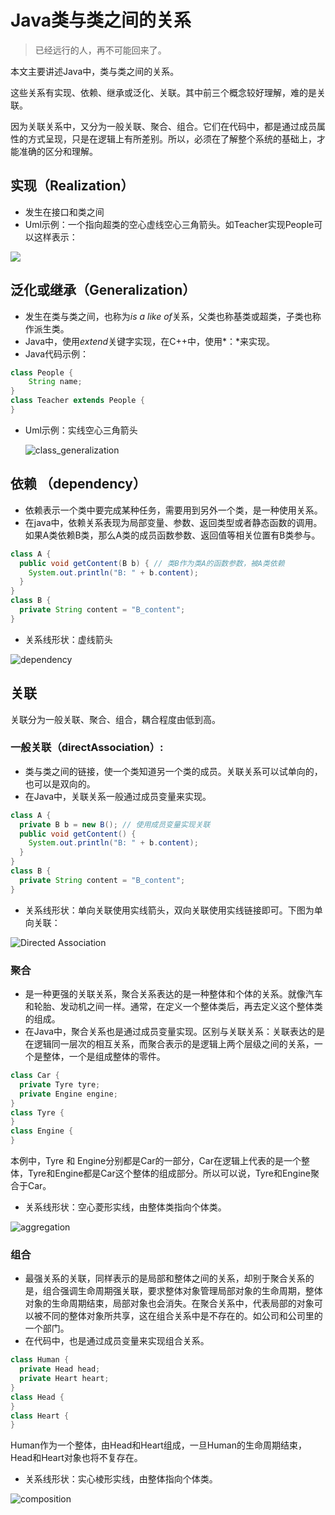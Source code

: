 # Java类与类之间的关系

>  已经远行的人，再不可能回来了。

本文主要讲述Java中，类与类之间的关系。

这些关系有实现、依赖、继承或泛化、关联。其中前三个概念较好理解，难的是关联。

因为关联关系中，又分为一般关联、聚合、组合。它们在代码中，都是通过成员属性的方式呈现，只是在逻辑上有所差别。所以，必须在了解整个系统的基础上，才能准确的区分和理解。

## 实现（Realization） 

- 发生在接口和类之间
- Uml示例：一个指向超类的空心虚线空心三角箭头。如Teacher实现People可以这样表示：

![](https://github.com/MrHeLi/ffmpeg-leaning/blob/master/image/class_realization.png)

## 泛化或继承（Generalization）

- 发生在类与类之间，也称为*is a like of*关系，父类也称基类或超类，子类也称作派生类。
- Java中，使用*extend*关键字实现，在C++中，使用*：*来实现。
- Java代码示例：

```java
class People {
	String name;
}
class Teacher extends People {
}
```

- Uml示例：实线空心三角箭头

  ![class_generalization](https://github.com/MrHeLi/ffmpeg-leaning/blob/master/image/class_generalization.png)

## 依赖 （dependency）

- 依赖表示一个类中要完成某种任务，需要用到另外一个类，是一种使用关系。
- 在java中，依赖关系表现为局部变量、参数、返回类型或者静态函数的调用。如果A类依赖B类，那么A类的成员函数参数、返回值等相关位置有B类参与。

```java
class A {
  public void getContent(B b) { // 类B作为类A的函数参数，被A类依赖
    System.out.println("B: " + b.content);
  }
}
class B {
  private String content = "B_content";
}
```

- 关系线形状：虚线箭头

![dependency](https://github.com/MrHeLi/ffmpeg-leaning/blob/master/image/dependency.png)

## 关联

关联分为一般关联、聚合、组合，耦合程度由低到高。

### 一般关联（directAssociation）:

- 类与类之间的链接，使一个类知道另一个类的成员。关联关系可以试单向的，也可以是双向的。
- 在Java中，关联关系一般通过成员变量来实现。

```java
class A {
  private B b = new B(); // 使用成员变量实现关联
  public void getContent() {
    System.out.println("B: " + b.content);
  }
}
class B {
  private String content = "B_content";
}
```

- 关系线形状：单向关联使用实线箭头，双向关联使用实线链接即可。下图为单向关联：

![Directed Association](https://github.com/MrHeLi/ffmpeg-leaning/blob/master/image/Directed%20Association.png)

### 聚合

- 是一种更强的关联关系，聚合关系表达的是一种整体和个体的关系。就像汽车和轮胎、发动机之间一样。通常，在定义一个整体类后，再去定义这个整体类的组成。
- 在Java中，聚合关系也是通过成员变量实现。区别与关联关系：关联表达的是在逻辑同一层次的相互关系，而聚合表示的是逻辑上两个层级之间的关系，一个是整体，一个是组成整体的零件。

```java
class Car {
  private Tyre tyre;
  private Engine engine;
}
class Tyre {
}
class Engine {
}
```

本例中，Tyre 和 Engine分别都是Car的一部分，Car在逻辑上代表的是一个整体，Tyre和Engine都是Car这个整体的组成部分。所以可以说，Tyre和Engine聚合于Car。

- 关系线形状：空心菱形实线，由整体类指向个体类。

![aggregation](https://github.com/MrHeLi/ffmpeg-leaning/blob/master/image/aggregation.png)

### 组合

- 最强关系的关联，同样表示的是局部和整体之间的关系，却别于聚合关系的是，组合强调生命周期强关联，要求整体对象管理局部对象的生命周期，整体对象的生命周期结束，局部对象也会消失。在聚合关系中，代表局部的对象可以被不同的整体对象所共享，这在组合关系中是不存在的。如公司和公司里的一个部门。
- 在代码中，也是通过成员变量来实现组合关系。

```java
class Human {
  private Head head;
  private Heart heart;
}
class Head {
}
class Heart {
}
```

Human作为一个整体，由Head和Heart组成，一旦Human的生命周期结束，Head和Heart对象也将不复存在。

- 关系线形状：实心棱形实线，由整体指向个体类。

![composition](https://github.com/MrHeLi/ffmpeg-leaning/blob/master/image/composition.png)


